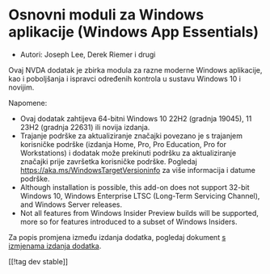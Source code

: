 # Osnovni moduli za Windows aplikacije (Windows App Essentials) #

* Autori: Joseph Lee, Derek Riemer i drugi

Ovaj NVDA dodatak je zbirka modula za razne moderne Windows aplikacije, kao
i poboljšanja i ispravci određenih kontrola u sustavu Windows 10 i novijim.

Napomene:

* Ovaj dodatak zahtijeva 64-bitni Windows 10 22H2 (gradnja 19045), 11 23H2
  (gradnja 22631) ili novija izdanja.
* Trajanje podrške za aktualiziranje značajki povezano je s trajanjem
  korisničke podrške (izdanja Home, Pro, Pro Education, Pro for
  Workstations) i dodatak može prekinuti podršku za aktualiziranje značajki
  prije završetka korisničke podrške. Pogledaj
  <https://aka.ms/WindowsTargetVersioninfo> za više informacija i datume
  podrške.
* Although installation is possible, this add-on does not support 32-bit
  Windows 10, Windows Enterprise LTSC (Long-Term Servicing Channel), and
  Windows Server releases.
* Not all features from Windows Insider Preview builds will be supported,
  more so for features introduced to a subset of Windows Insiders.

Za popis promjena između izdanja dodatka, pogledaj dokument [s izmjenama
izdanja dodatka][1].

[[!tag dev stable]]

[1]: https://github.com/josephsl/wintenapps/blob/main/changes.md

